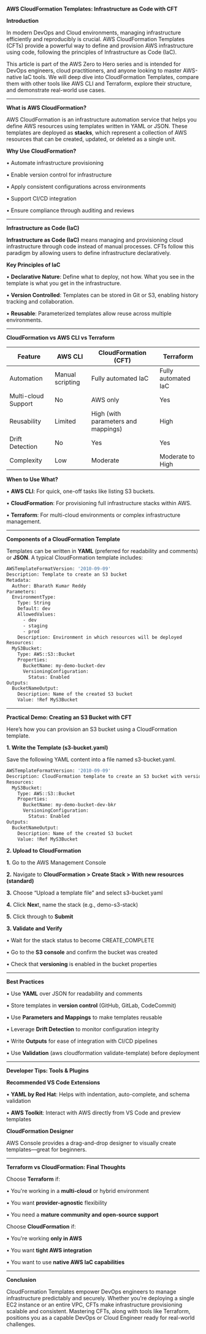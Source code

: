 **AWS CloudFormation Templates: Infrastructure as Code with CFT**

**Introduction**

In modern DevOps and Cloud environments, managing infrastructure efficiently and reproducibly is crucial. AWS CloudFormation Templates (CFTs) provide a powerful way to define and provision AWS infrastructure using code, following the principles of Infrastructure as Code (IaC).

This article is part of the AWS Zero to Hero series and is intended for DevOps engineers, cloud practitioners, and anyone looking to master AWS-native IaC tools. We will deep dive into CloudFormation Templates, compare them with other tools like AWS CLI and Terraform, explore their structure, and demonstrate real-world use cases.

---

**What is AWS CloudFormation?**

AWS CloudFormation is an infrastructure automation service that helps you define AWS resources using templates written in YAML or JSON. These templates are deployed as **stacks**, which represent a collection of AWS resources that can be created, updated, or deleted as a single unit.

**Why Use CloudFormation?**

•	Automate infrastructure provisioning

•	Enable version control for infrastructure

•	Apply consistent configurations across environments

•	Support CI/CD integration

•	Ensure compliance through auditing and reviews

---

**Infrastructure as Code (IaC)**

**Infrastructure as Code (IaC)** means managing and provisioning cloud infrastructure through code instead of manual processes. CFTs follow this paradigm by allowing users to define infrastructure declaratively.

**Key Principles of IaC**

•	**Declarative Nature**: Define what to deploy, not how. What you see in the template is what you get in the infrastructure.

•	**Version Controlled**: Templates can be stored in Git or S3, enabling history tracking and collaboration.

•	**Reusable**: Parameterized templates allow reuse across multiple environments.

---

**CloudFormation vs AWS CLI vs Terraform**

| Feature             | AWS CLI             | CloudFormation (CFT) | Terraform            |
|---------------------|---------------------|-----------------------|----------------------|
| Automation          | Manual scripting    | Fully automated IaC   | Fully automated IaC  |
| Multi-cloud Support | No                  | AWS only              | Yes                  |
| Reusability         | Limited             | High (with parameters and mappings) | High                  |
| Drift Detection     | No                  | Yes                   | Yes                  |
| Complexity          | Low                 | Moderate              | Moderate to High     |

**When to Use What?**

•	**AWS CLI**: For quick, one-off tasks like listing S3 buckets.

•	**CloudFormation**: For provisioning full infrastructure stacks within AWS.

•	**Terraform**: For multi-cloud environments or complex infrastructure management.

---

**Components of a CloudFormation Template**

Templates can be written in **YAML** (preferred for readability and comments) or **JSON**. A typical CloudFormation template includes:

```sh
AWSTemplateFormatVersion: '2010-09-09'
Description: Template to create an S3 bucket
Metadata:
  Author: Bharath Kumar Reddy
Parameters:
  EnvironmentType:
    Type: String
    Default: dev
    AllowedValues:
      - dev
      - staging
      - prod
    Description: Environment in which resources will be deployed
Resources:
  MyS3Bucket:
    Type: AWS::S3::Bucket
    Properties:
      BucketName: my-demo-bucket-dev
      VersioningConfiguration:
        Status: Enabled
Outputs:
  BucketNameOutput:
    Description: Name of the created S3 bucket
    Value: !Ref MyS3Bucket
```

---

**Practical Demo: Creating an S3 Bucket with CFT**

Here’s how you can provision an S3 bucket using a CloudFormation template.

**1. Write the Template (s3-bucket.yaml)**

Save the following YAML content into a file named s3-bucket.yaml.

```sh
AWSTemplateFormatVersion: '2010-09-09'
Description: CloudFormation template to create an S3 bucket with versioning enabled
Resources:
  MyS3Bucket:
    Type: AWS::S3::Bucket
    Properties:
      BucketName: my-demo-bucket-dev-bkr
      VersioningConfiguration:
        Status: Enabled
Outputs:
  BucketNameOutput:
    Description: Name of the created S3 bucket
    Value: !Ref MyS3Bucket
```

**2. Upload to CloudFormation**

**1.**	Go to the AWS Management Console

**2.**	Navigate to **CloudFormation > Create Stack > With new resources (standard)**

**3.**	Choose “Upload a template file” and select s3-bucket.yaml

**4.**	Click **Nex**t, name the stack (e.g., demo-s3-stack)

**5.**	Click through to **Submit**

**3. Validate and Verify**

•	Wait for the stack status to become CREATE_COMPLETE

•	Go to the **S3 console** and confirm the bucket was created

•	Check that **versioning** is enabled in the bucket properties

---

**Best Practices**

•	Use **YAML** over JSON for readability and comments

•	Store templates in **version control** (GitHub, GitLab, CodeCommit)

•	Use **Parameters and Mappings** to make templates reusable

•	Leverage **Drift Detection** to monitor configuration integrity

•	Write **Outputs** for ease of integration with CI/CD pipelines

•	Use **Validation** (aws cloudformation validate-template) before deployment

---

**Developer Tips: Tools & Plugins**

**Recommended VS Code Extensions**

•	**YAML by Red Hat**: Helps with indentation, auto-complete, and schema validation

•	**AWS Toolkit**: Interact with AWS directly from VS Code and preview templates

**CloudFormation Designer**

AWS Console provides a drag-and-drop designer to visually create templates—great for beginners.

---

**Terraform vs CloudFormation: Final Thoughts**

Choose **Terraform** if:

•	You're working in a **multi-cloud** or hybrid environment

•	You want **provider-agnostic** flexibility

•	You need a **mature community and open-source support**

Choose **CloudFormation** if:

•	You're working **only in AWS**

•	You want **tight AWS integration**

•	You want to use **native AWS IaC capabilities**

---

**Conclusion**

CloudFormation Templates empower DevOps engineers to manage infrastructure predictably and securely. Whether you're deploying a single EC2 instance or an entire VPC, CFTs make infrastructure provisioning scalable and consistent. Mastering CFTs, along with tools like Terraform, positions you as a capable DevOps or Cloud Engineer ready for real-world challenges.
